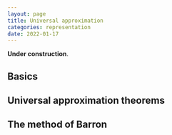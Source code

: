 ```yaml
---
layout: page
title: Universal approximation
categories: representation
date: 2022-01-17
---
```


**Under construction**.

## Basics

## Universal approximation theorems

## The method of Barron
